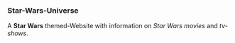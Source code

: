 
### Star-Wars-Universe

A **Star Wars** themed-Website with information on *Star Wars movies* and *tv-shows*.
